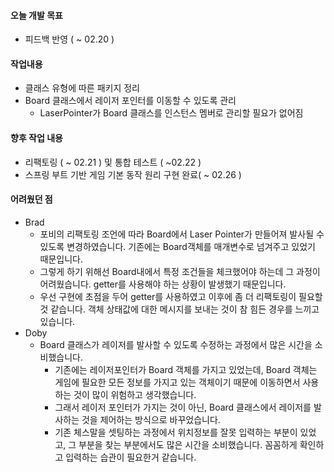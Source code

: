 #### 오늘 개발 목표

- 피드백 반영 ( ~ 02.20 )



#### 작업내용

- 클래스 유형에 따른 패키지 정리
- Board 클래스에서 레이저 포인터를 이동할 수 있도록 관리
  - LaserPointer가 Board 클래스를 인스턴스 멤버로 관리할 필요가 없어짐



#### 향후 작업 내용

- 리팩토링 ( ~ 02.21 ) 및 통합 테스트 ( ~02.22 ) 
- 스프링 부트 기반 게임 기본 동작 원리 구현 완료( ~ 02.26 )



#### 어려웠던 점

- Brad
  - 포비의 리팩토링 조언에 따라 Board에서 Laser Pointer가 만들어져 발사될 수 있도록 변경하였습니다. 기존에는 Board객체를 매개변수로 넘겨주고 있었기 때문입니다.
  - 그렇게 하기 위해선 Board내에서 특정 조건들을 체크했어야 하는데 그 과정이 어려웠습니다. getter를 사용해야 하는 상황이 발생했기 때문입니다.
  - 우선 구현에 초점을 두어 getter를 사용하였고 이후에 좀 더 리팩토링이 필요할 것 같습니다. 객체 상태값에 대한 메시지를 보내는 것이 참 힘든 경우를 느끼고 있습니다.
- Doby
  - Board 클래스가 레이저를 발사할 수 있도록 수정하는 과정에서 많은 시간을 소비했습니다.
    - 기존에는 레이저포인터가 Board 객체를 가지고 있었는데, Board 객체는 게임에 필요한 모든 정보를 가지고 있는
      객체이기 때문에 이동하면서 사용하는 것이 많이 위험하고 생각했습니다. 
    - 그래서 레이저 포인터가 가지는 것이 아닌, Board 클래스에서 레이저를 발사하는 것을 제어하는 방식으로 바꾸었습니다. 
    - 기존 체스말을 셋팅하는 과정에서 위치정보를 잘못 입력하는 부분이 있었고, 그 부분을 찾는 부분에서도 많은 
      시간을 소비했습니다. 꼼꼼하게 확인하고 입력하는 습관이 필요한거 같습니다.